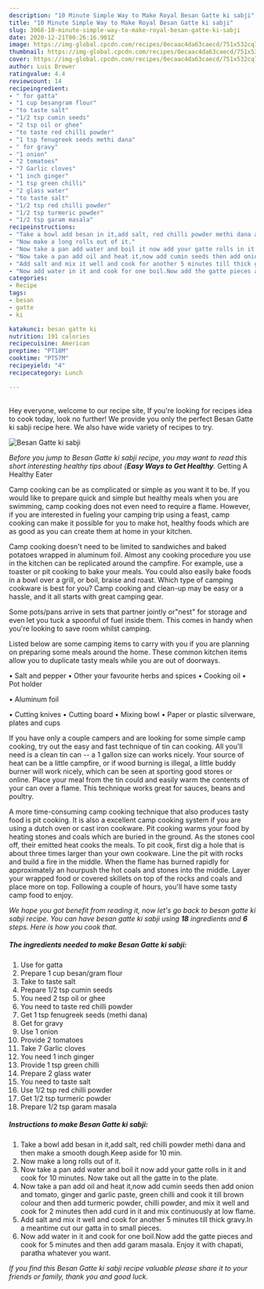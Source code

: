 ```yaml
---
description: "10 Minute Simple Way to Make Royal Besan Gatte ki sabji"
title: "10 Minute Simple Way to Make Royal Besan Gatte ki sabji"
slug: 3068-10-minute-simple-way-to-make-royal-besan-gatte-ki-sabji
date: 2020-12-21T00:26:16.901Z
image: https://img-global.cpcdn.com/recipes/0ecaac4da63caecd/751x532cq70/besan-gatte-ki-sabji-recipe-main-photo.jpg
thumbnail: https://img-global.cpcdn.com/recipes/0ecaac4da63caecd/751x532cq70/besan-gatte-ki-sabji-recipe-main-photo.jpg
cover: https://img-global.cpcdn.com/recipes/0ecaac4da63caecd/751x532cq70/besan-gatte-ki-sabji-recipe-main-photo.jpg
author: Luis Brewer
ratingvalue: 4.4
reviewcount: 14
recipeingredient:
- " for gatta"
- "1 cup besangram flour"
- "to taste salt"
- "1/2 tsp cumin seeds"
- "2 tsp oil or ghee"
- "to taste red chilli powder"
- "1 tsp fenugreek seeds methi dana"
- " for gravy"
- "1 onion"
- "2 tomatoes"
- "7 Garlic cloves"
- "1 inch ginger"
- "1 tsp green chilli"
- "2 glass water"
- "to taste salt"
- "1/2 tsp red chilli powder"
- "1/2 tsp turmeric powder"
- "1/2 tsp garam masala"
recipeinstructions:
- "Take a bowl add besan in it,add salt, red chilli powder methi dana and then make a smooth dough.Keep aside for 10 min."
- "Now make a long rolls out of it."
- "Now take a pan add water and boil it now add your gatte rolls in it and cook for 10 minutes. Now take out all the gatte in to the plate."
- "Now take a pan add oil and heat it,now add cumin seeds then add onion and tomato, ginger and garlic paste, green chilli and cook it till brown colour and then add turmeric powder, chilli powder, and mix it well and cook for 2 minutes then add curd in it and mix continuously at low flame."
- "Add salt and mix it well and cook for another 5 minutes till thick gravy.In a meantime cut our gatta in to small pieces."
- "Now add water in it and cook for one boil.Now add the gatte pieces and cook for 5 minutes and then add garam masala. Enjoy it with chapati, paratha whatever you want."
categories:
- Recipe
tags:
- besan
- gatte
- ki

katakunci: besan gatte ki 
nutrition: 191 calories
recipecuisine: American
preptime: "PT18M"
cooktime: "PT57M"
recipeyield: "4"
recipecategory: Lunch

---
```

<br>
Hey everyone, welcome to our recipe site, If you're looking for recipes idea to cook today, look no further! We provide you only the perfect Besan Gatte ki sabji recipe here. We also have wide variety of recipes to try.
<br>


![Besan Gatte ki sabji](https://img-global.cpcdn.com/recipes/0ecaac4da63caecd/751x532cq70/besan-gatte-ki-sabji-recipe-main-photo.jpg)

<i>Before you jump to Besan Gatte ki sabji recipe, you may want to read this short interesting healthy tips about {<strong>Easy Ways to Get Healthy</strong>.</i>
Getting A Healthy Eater

    
Camp cooking can be as complicated or simple as you want it to be. If you would like to prepare quick and simple but healthy meals when you are swimming, camp cooking does not even need to require a flame. However, if you are interested in fueling your camping trip using a feast, camp cooking can make it possible for you to make hot, healthy foods which are as good as you can create them at home in your kitchen.

Camp cooking doesn't need to be limited to sandwiches and baked potatoes wrapped in aluminum foil.  Almost any cooking procedure you use in the kitchen can be replicated around the campfire. For example, use a toaster or pit cooking to bake your meals. You could also easily bake foods in a bowl over a grill, or boil, braise and roast. Which type of camping cookware is best for you? Camp cooking and clean-up may be easy or a hassle, and it all starts with great camping gear.

Some pots/pans arrive in sets that partner jointly or"nest" for storage and even let you tuck a spoonful of fuel inside them. This comes in handy when you're looking to save room whilst camping.

Listed below are some camping items to carry with you if you are planning on preparing some meals around the home. These common kitchen items allow you to duplicate tasty meals while you are out of doorways.

• Salt and pepper
• Other your favourite herbs and spices
• Cooking oil
• Pot holder

• Aluminum foil

• Cutting knives
• Cutting board
• Mixing bowl
• Paper or plastic silverware, plates and cups

If you have only a couple campers and are looking for some simple camp cooking, try out the easy and fast technique of tin can cooking. All you'll need is a clean tin can -- a 1 gallon size can works nicely. Your source of heat can be a little campfire, or if wood burning is illegal, a little buddy burner will work nicely, which can be seen at sporting good stores or online. Place your meal from the tin could and easily warm the contents of your can over a flame.  This technique works great for sauces, beans and poultry.

A more time-consuming camp cooking technique that also produces tasty food is pit cooking.  It is also a excellent camp cooking system if you are using a dutch oven or cast iron cookware. Pit cooking warms your food by heating stones and coals which are buried in the ground. As the stones cool off, their emitted heat cooks the meals. To pit cook, first dig a hole that is about three times larger than your own cookware. Line the pit with rocks and build a fire in the middle. When the flame has burned rapidly for approximately an hourpush the hot coals and stones into the middle. Layer your wrapped food or covered skillets on top of the rocks and coals and place more on top. Following a couple of hours, you'll have some tasty camp food to enjoy.


<i>We hope you got benefit from reading it, now let's go back to besan gatte ki sabji recipe. You can have besan gatte ki sabji using <strong>18</strong> ingredients and <strong>6</strong> steps. Here is how you cook that.
</i>

##### The ingredients needed to make Besan Gatte ki sabji:

1. Use  for gatta
1. Prepare 1 cup besan/gram flour
1. Take to taste salt
1. Prepare 1/2 tsp cumin seeds
1. You need 2 tsp oil or ghee
1. You need to taste red chilli powder
1. Get 1 tsp fenugreek seeds (methi dana)
1. Get  for gravy
1. Use 1 onion
1. Provide 2 tomatoes
1. Take 7 Garlic cloves
1. You need 1 inch ginger
1. Provide 1 tsp green chilli
1. Prepare 2 glass water
1. You need to taste salt
1. Use 1/2 tsp red chilli powder
1. Get 1/2 tsp turmeric powder
1. Prepare 1/2 tsp garam masala


##### Instructions to make Besan Gatte ki sabji:

1. Take a bowl add besan in it,add salt, red chilli powder methi dana and then make a smooth dough.Keep aside for 10 min.
1. Now make a long rolls out of it.
1. Now take a pan add water and boil it now add your gatte rolls in it and cook for 10 minutes. Now take out all the gatte in to the plate.
1. Now take a pan add oil and heat it,now add cumin seeds then add onion and tomato, ginger and garlic paste, green chilli and cook it till brown colour and then add turmeric powder, chilli powder, and mix it well and cook for 2 minutes then add curd in it and mix continuously at low flame.
1. Add salt and mix it well and cook for another 5 minutes till thick gravy.In a meantime cut our gatta in to small pieces.
1. Now add water in it and cook for one boil.Now add the gatte pieces and cook for 5 minutes and then add garam masala. Enjoy it with chapati, paratha whatever you want.




<i>If you find this Besan Gatte ki sabji recipe valuable please share it to your friends or family, thank you and good luck.</i>
